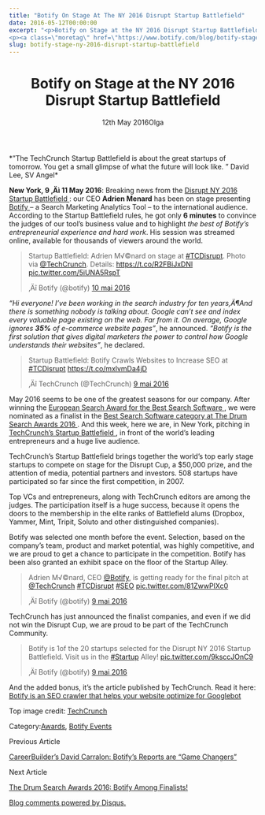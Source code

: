 ```yaml
---
title: "Botify On Stage At The NY 2016 Disrupt Startup Battlefield"
date: 2016-05-12T00:00:00
excerpt: "<p>Botify on Stage at the NY 2016 Disrupt Startup Battlefield 12th May 2016Olga *&#8221;The TechCrunch Startup Battlefield is about the great startups of tomorrow. You get a small glimpse of what the future will look like. &#8221; David Lee, SV Angel* New York, 9 ‚Äì 11 May 2016: Breaking news from the Disrupt NY 2016&hellip; </p>
<p><a class=\"moretag\" href=\"https://www.botify.com/blog/botify-stage-ny-2016-disrupt-startup-battlefield\">Read the full article</a></p>"
slug: botify-stage-ny-2016-disrupt-startup-battlefield
---
```


<header class="text-center">
<h1 class="font-internacional font-regular normal text-header-one leading-header-one text-typography-accent-2">Botify on Stage at the NY 2016 Disrupt Startup Battlefield</h1>
<div class="flex items-center justify-center my-3"><span class="mr-1 font-internacional font-regular normal text-base leading-none text-typography-primary-lighter">12th May 2016</span><i class="fa fa-2x fa-user-circle text-typography-primary-lighter"></i><span class="ml-1 font-internacional font-regular normal text-base leading-none text-typography-primary">Olga</span></div>
</header>
<p><span class="font-roboto font-regular normal text-base leading-none Markdown__Container"></span></p>
<p>*&#8221;The TechCrunch Startup Battlefield is about the great startups of tomorrow. You get a small glimpse of what the future will look like. &#8221; David Lee, SV Angel*</p>
<p><strong>New York, 9 ‚Äì 11 May 2016</strong>: Breaking news from the <a href="http://techcrunch.com/event-info/disrupt-ny-2016">Disrupt NY 2016 Startup Battlefield </a>: our CEO <strong>Adrien Menard</strong> has been on stage presenting <a href="https://www.botify.com"> Botify </a> &#8211; a Search Marketing Analytics Tool &#8211; to the international audience. According to the Startup Battlefield rules, he got only <strong>6 minutes</strong> to convince the judges of our tool&#8217;s business value and to highlight <em>the best of Botify&#8217;s entrepreneurial experience and hard work</em>. His session was streamed online, available for thousands of viewers around the world.</p>
<blockquote class="twitter-tweet" data-lang="fr">
<p dir="ltr" lang="en">Startup Battlefield: Adrien M√©nard on stage at <a href="https://twitter.com/hashtag/TCDisrupt?src=hash">#TCDisrupt</a>. Photo via <a href="https://twitter.com/TechCrunch">@TechCrunch</a>. Details: <a href="https://t.co/R2FBiJxDNl">https://t.co/R2FBiJxDNl</a> <a href="https://t.co/5iUNA5RspT">pic.twitter.com/5iUNA5RspT</a></p>
<p>‚Äî Botify (@botify) <a href="https://twitter.com/botify/status/729960860957982720">10 mai 2016</a></p></blockquote>
<p><script async="async" charset="utf-8" src="//platform.twitter.com/widgets.js">/**/<br />
/**/</script></p>
<p><em>&#8220;Hi everyone! I&#8217;ve been working in the search industry for ten years‚Ä¶And there is something nobody is talking about. Google can&#8217;t see and index every valuable page existing on the web. Far from it. On average, Google ignores <strong>35%</strong> of e-commerce website pages&#8221;</em>, he announced. <em>&#8220;Botify is the first solution that gives digital marketers the power to control how Google understands their websites&#8221;</em>, he declared.</p>
<blockquote class="twitter-tweet" data-lang="fr">
<p dir="ltr" lang="en">Startup Battlefield: Botify Crawls Websites to Increase SEO at <a href="https://twitter.com/hashtag/TCDisrupt?src=hash">#TCDisrupt</a> <a href="https://t.co/mxlvmDa4jD">https://t.co/mxlvmDa4jD</a></p>
<p>‚Äî TechCrunch (@TechCrunch) <a href="https://twitter.com/TechCrunch/status/729779462598889473">9 mai 2016</a></p></blockquote>
<p><script async="async" charset="utf-8" src="//platform.twitter.com/widgets.js">/**/<br />
/**/</script></p>
<p>May 2016 seems to be one of the greatest seasons for our company. After winning the <a href="https://www.botify.com/blog/botify-awarded-best-search-software-tool"> European Search Award for the Best Search Software </a>, we were nominated as a finalist in the <a href="https://www.botify.com/blog/drum-search-awards-2016-botify-among-finalists">Best Search Software category at The Drum Search Awards 2016 </a>. And this week, here we are, in New York, pitching in <a href="http://techcrunch.com/2016/05/09/botify-is-an-seo-crawler-that-helps-your-website-optimize-for-googlebot/">TechCrunch&#8217;s Startup Battlefield </a>, in front of the world&#8217;s leading entrepreneurs and a huge live audience.</p>
<p>TechCrunch&#8217;s Startup Battlefield brings together the world&#8217;s top early stage startups to compete on stage for the Disrupt Cup, a $50,000 prize, and the attention of media, potential partners and investors. 508 startups have participated so far since the first competition, in 2007.</p>
<p>Top VCs and entrepreneurs, along with TechCrunch editors are among the judges. The participation itself is a huge success, because it opens the doors to the membership in the elite ranks of Battlefield alums (Dropbox, Yammer, Mint, Tripit, Soluto and other distinguished companies).</p>
<p>Botify was selected one month before the event. Selection, based on the company&#8217;s team, product and market potential, was highly competitive, and we are proud to get a chance to participate in the competition. Botify has been also granted an exhibit space on the floor of the Startup Alley.</p>
<blockquote class="twitter-tweet" data-lang="fr">
<p dir="ltr" lang="en">Adrien M√©nard, CEO <a href="https://twitter.com/botify">@Botify</a>, is getting ready for the final pitch at <a href="https://twitter.com/TechCrunch">@TechCrunch</a> <a href="https://twitter.com/hashtag/TCDisrupt?src=hash">#TCDisrupt</a> <a href="https://twitter.com/hashtag/SEO?src=hash">#SEO</a> <a href="https://t.co/81ZwwPIXc0">pic.twitter.com/81ZwwPIXc0</a></p>
<p>‚Äî Botify (@botify) <a href="https://twitter.com/botify/status/729712730383495168">9 mai 2016</a></p></blockquote>
<p><script async="async" charset="utf-8" src="//platform.twitter.com/widgets.js">/**/<br />
/**/</script></p>
<p>TechCrunch has just announced the finalist companies, and even if we did not win the Disrupt Cup, we are proud to be part of the TechCrunch Community.</p>
<blockquote class="twitter-tweet" data-lang="fr">
<p dir="ltr" lang="en">Botify is 1of the 20 startups selected for the Disrupt NY 2016 Startup Battlefield. Visit us in the <a href="https://twitter.com/hashtag/Startup?src=hash">#Startup</a> Alley! <a href="https://t.co/9ksccJOnC9">pic.twitter.com/9ksccJOnC9</a></p>
<p>‚Äî Botify (@botify) <a href="https://twitter.com/botify/status/729675432837189632">9 mai 2016</a></p></blockquote>
<p><script async="async" charset="utf-8" src="//platform.twitter.com/widgets.js">/**/<br />
/**/</script></p>
<p>And the added bonus, it&#8217;s the article published by TechCrunch. Read it here: <a href="http://techcrunch.com/2016/05/09/botify-is-an-seo-crawler-that-helps-your-website-optimize-for-googlebot">Botify is an SEO crawler that helps your website optimize for Googlebot </a></p>
<p>Top image credit: <a href="http://techcrunch.com/2016/05/09/botify-is-an-seo-crawler-that-helps-your-website-optimize-for-googlebot">TechCrunch</a></p>
<div class="tags leading-big border-t border-b border-brand-quaternary-lighter mt-4"><span class="mr-1 font-roboto font-regular normal text-base leading-none">Category:</span><span><a class="uppercase text-typography-accent-1" href="/blog">Awards</a><span>, </span></span><span><a class="uppercase text-typography-accent-1" href="/blog">Botify Events</a></span></div>
<footer class="flex justify-center my-5 mx-5">
<div class="mr-1 w-1/2 text-right">
<p><span class="font-internacional font-regular normal text-base leading-none text-typography-primary">Previous Article</span></p>
<p><a class="inline-block mt-2" href="/blog/botify-reports-game-changers"><span class="font-roboto font-regular normal text-base leading-none text-typography-accent-4">CareerBuilder&#8217;s David Carralon: Botify&#8217;s Reports are &#8220;Game Changers&#8221;</span></a></p>
</div>
<div class="ml-1 w-1/2">
<p><span class="font-internacional font-regular normal text-base leading-none text-typography-primary">Next Article</span></p>
<p><a class="inline-block mt-2" href="/blog/drum-search-awards-2016-botify-among-finalists"><span class="font-roboto font-regular normal text-base leading-none text-typography-accent-4">The Drum Search Awards 2016: Botify Among Finalists!</span></a></p>
</div>
</footer>
<div shortname="botify" title="Botify on Stage at the NY 2016 Disrupt Startup Battlefield" url="https://www.botify.com/blog/botify-stage-ny-2016-disrupt-startup-battlefield">
<div id="disqus_thread_old"></div>
<p><a class="dsq-brlink" href="http://disqus.com">Blog comments powered by <span class="logo-disqus">Disqus</span>.</a></p>
</div>

